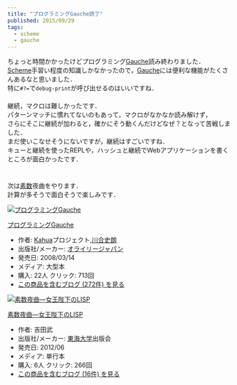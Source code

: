 ```yaml
---
title: "プログラミングGauche読了"
published: 2015/09/29
tags:
  - scheme
  - gauche
---
```


<p>ちょっと時間かかったけどプログラミング<a class="keyword" href="http://d.hatena.ne.jp/keyword/Gauche">Gauche</a>読み終わりました．<br/>
<a class="keyword" href="http://d.hatena.ne.jp/keyword/Scheme">Scheme</a>手習い程度の知識しかなかったので，<a class="keyword" href="http://d.hatena.ne.jp/keyword/Gauche">Gauche</a>には便利な機能がたくさんあるなと思いました．<br/>
特に<code>#?=</code>で<code>debug-print</code>が呼び出せるのはいいですね．<br/>
　<br/>
継続，マクロは難しかったです．<br/>
パターンマッチに慣れてないのもあって，マクロがなかなか読み解けず，<br/>
さらにそこに継続が加わると，確かにそう動くんだけどなぜ？となって苦戦しました．<br/>
まだ使いこなせそうにないですが，継続はすごいですね．<br/>
キューと継続を使ったREPLや，ハッシュと継続でWebアプリケーションを書くところが面白かったです．<br/>
　<br/>
　<br/>
次は<a class="keyword" href="http://d.hatena.ne.jp/keyword/%C1%C7%BF%F4">素数</a>夜曲をやります．<br/>
計算が多そうで面白そうで楽しみです．</p>

<p><div class="hatena-asin-detail"><a href="http://www.amazon.co.jp/exec/obidos/ASIN/4873113482/wataro-22/"><img src="http://ecx.images-amazon.com/images/I/51Exg14b4uL._SL160_.jpg" class="hatena-asin-detail-image" alt="プログラミングGauche" title="プログラミングGauche"></a><div class="hatena-asin-detail-info"><p class="hatena-asin-detail-title"><a href="http://www.amazon.co.jp/exec/obidos/ASIN/4873113482/wataro-22/">プログラミングGauche</a></p><ul><li><span class="hatena-asin-detail-label">作者:</span> <a class="keyword" href="http://d.hatena.ne.jp/keyword/Kahua">Kahua</a>プロジェクト,<a class="keyword" href="http://d.hatena.ne.jp/keyword/%C0%EE%B9%E7%BB%CB%CF%AF">川合史朗</a></li><li><span class="hatena-asin-detail-label">出版社/メーカー:</span> <a class="keyword" href="http://d.hatena.ne.jp/keyword/%A5%AA%A5%E9%A5%A4%A5%EA%A1%BC%A5%B8%A5%E3%A5%D1%A5%F3">オライリージャパン</a></li><li><span class="hatena-asin-detail-label">発売日:</span> 2008/03/14</li><li><span class="hatena-asin-detail-label">メディア:</span> 大型本</li><li><span class="hatena-asin-detail-label">購入</span>: 22人 <span class="hatena-asin-detail-label">クリック</span>: 713回</li><li><a href="http://d.hatena.ne.jp/asin/4873113482/wataro-22" target="_blank">この商品を含むブログ (272件) を見る</a></li></ul></div><div class="hatena-asin-detail-foot"></div></div></p>

<p><div class="hatena-asin-detail"><a href="http://www.amazon.co.jp/exec/obidos/ASIN/4486019245/wataro-22/"><img src="http://ecx.images-amazon.com/images/I/51qK5xMkoxL._SL160_.jpg" class="hatena-asin-detail-image" alt="素数夜曲―女王陛下のLISP" title="素数夜曲―女王陛下のLISP"></a><div class="hatena-asin-detail-info"><p class="hatena-asin-detail-title"><a href="http://www.amazon.co.jp/exec/obidos/ASIN/4486019245/wataro-22/">素数夜曲―女王陛下のLISP</a></p><ul><li><span class="hatena-asin-detail-label">作者:</span> 吉田武</li><li><span class="hatena-asin-detail-label">出版社/メーカー:</span> <a class="keyword" href="http://d.hatena.ne.jp/keyword/%C5%EC%B3%A4%C2%E7%B3%D8">東海大学</a>出版会</li><li><span class="hatena-asin-detail-label">発売日:</span> 2012/06</li><li><span class="hatena-asin-detail-label">メディア:</span> 単行本</li><li><span class="hatena-asin-detail-label">購入</span>: 6人 <span class="hatena-asin-detail-label">クリック</span>: 266回</li><li><a href="http://d.hatena.ne.jp/asin/4486019245/wataro-22" target="_blank">この商品を含むブログ (16件) を見る</a></li></ul></div><div class="hatena-asin-detail-foot"></div></div></p>

